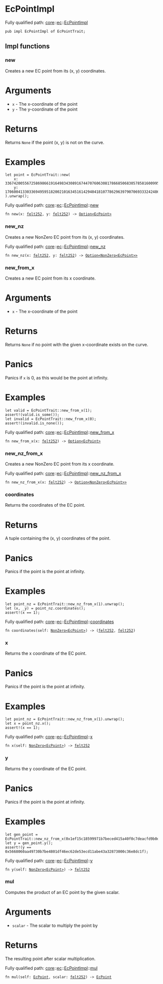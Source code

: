 # EcPointImpl

Fully qualified path: [core](./core.md)::[ec](./core-ec.md)::[EcPointImpl](./core-ec-EcPointImpl.md)

<pre><code class="language-cairo">pub impl EcPointImpl of EcPointTrait;</code></pre>

## Impl functions

### new

Creates a new EC point from its (x, y) coordinates.
# Arguments

- `x` - The x-coordinate of the point
- `y` - The y-coordinate of the point
# Returns

Returns `None` if the point (x, y) is not on the curve.
# Examples

```cairo
let point = EcPointTrait::new(
    x: 336742005567258698661916498343089167447076063081786685068305785816009957563,
    y: 1706004133033694959518200210163451614294041810778629639790706933324248611779,
).unwrap();
```

Fully qualified path: [core](./core.md)::[ec](./core-ec.md)::[EcPointImpl](./core-ec-EcPointImpl.md)::[new](./core-ec-EcPointImpl.md#new)

<pre><code class="language-cairo">fn new(x: <a href="core-felt252.html">felt252</a>, y: <a href="core-felt252.html">felt252</a>) -&gt; <a href="core-option-Option.html">Option&lt;EcPoint&gt;</a></code></pre>


### new_nz

Creates a new NonZero EC point from its (x, y) coordinates.

Fully qualified path: [core](./core.md)::[ec](./core-ec.md)::[EcPointImpl](./core-ec-EcPointImpl.md)::[new_nz](./core-ec-EcPointImpl.md#new_nz)

<pre><code class="language-cairo">fn new_nz(x: <a href="core-felt252.html">felt252</a>, y: <a href="core-felt252.html">felt252</a>) -&gt; <a href="core-option-Option.html">Option&lt;NonZero&lt;EcPoint&gt;&gt;</a></code></pre>


### new_from_x

Creates a new EC point from its x coordinate.
# Arguments

- `x` - The x-coordinate of the point
# Returns

Returns `None` if no point with the given x-coordinate exists on the curve.
# Panics

Panics if `x` is 0, as this would be the point at infinity.
# Examples

```cairo
let valid = EcPointTrait::new_from_x(1);
assert!(valid.is_some());
let invalid = EcPointTrait::new_from_x(0);
assert!(invalid.is_none());
```

Fully qualified path: [core](./core.md)::[ec](./core-ec.md)::[EcPointImpl](./core-ec-EcPointImpl.md)::[new_from_x](./core-ec-EcPointImpl.md#new_from_x)

<pre><code class="language-cairo">fn new_from_x(x: <a href="core-felt252.html">felt252</a>) -&gt; <a href="core-option-Option.html">Option&lt;EcPoint&gt;</a></code></pre>


### new_nz_from_x

Creates a new NonZero EC point from its x coordinate.

Fully qualified path: [core](./core.md)::[ec](./core-ec.md)::[EcPointImpl](./core-ec-EcPointImpl.md)::[new_nz_from_x](./core-ec-EcPointImpl.md#new_nz_from_x)

<pre><code class="language-cairo">fn new_nz_from_x(x: <a href="core-felt252.html">felt252</a>) -&gt; <a href="core-option-Option.html">Option&lt;NonZero&lt;EcPoint&gt;&gt;</a></code></pre>


### coordinates

Returns the coordinates of the EC point.
# Returns

A tuple containing the (x, y) coordinates of the point.
# Panics

Panics if the point is the point at infinity.
# Examples

```cairo
let point_nz = EcPointTrait::new_nz_from_x(1).unwrap();
let (x, _y) = point_nz.coordinates();
assert!(x == 1);
```

Fully qualified path: [core](./core.md)::[ec](./core-ec.md)::[EcPointImpl](./core-ec-EcPointImpl.md)::[coordinates](./core-ec-EcPointImpl.md#coordinates)

<pre><code class="language-cairo">fn coordinates(self: <a href="core-zeroable-NonZero.html">NonZero&lt;EcPoint&gt;</a>) -&gt; (<a href="core-felt252.html">felt252</a>, <a href="core-felt252.html">felt252</a>)</code></pre>


### x

Returns the x coordinate of the EC point.
# Panics

Panics if the point is the point at infinity.
# Examples

```cairo
let point_nz = EcPointTrait::new_nz_from_x(1).unwrap();
let x = point_nz.x();
assert!(x == 1);
```

Fully qualified path: [core](./core.md)::[ec](./core-ec.md)::[EcPointImpl](./core-ec-EcPointImpl.md)::[x](./core-ec-EcPointImpl.md#x)

<pre><code class="language-cairo">fn x(self: <a href="core-zeroable-NonZero.html">NonZero&lt;EcPoint&gt;</a>) -&gt; <a href="core-felt252.html">felt252</a></code></pre>


### y

Returns the y coordinate of the EC point.
# Panics

Panics if the point is the point at infinity.
# Examples

```cairo
let gen_point =
EcPointTrait::new_nz_from_x(0x1ef15c18599971b7beced415a40f0c7deacfd9b0d1819e03d723d8bc943cfca).unwrap();
let y = gen_point.y();
assert!(y == 0x5668060aa49730b7be4801df46ec62de53ecd11abe43a32873000c36e8dc1f);
```

Fully qualified path: [core](./core.md)::[ec](./core-ec.md)::[EcPointImpl](./core-ec-EcPointImpl.md)::[y](./core-ec-EcPointImpl.md#y)

<pre><code class="language-cairo">fn y(self: <a href="core-zeroable-NonZero.html">NonZero&lt;EcPoint&gt;</a>) -&gt; <a href="core-felt252.html">felt252</a></code></pre>


### mul

Computes the product of an EC point by the given scalar.
# Arguments

- `scalar` - The scalar to multiply the point by
# Returns

The resulting point after scalar multiplication.

Fully qualified path: [core](./core.md)::[ec](./core-ec.md)::[EcPointImpl](./core-ec-EcPointImpl.md)::[mul](./core-ec-EcPointImpl.md#mul)

<pre><code class="language-cairo">fn mul(self: <a href="core-ec-EcPoint.html">EcPoint</a>, scalar: <a href="core-felt252.html">felt252</a>) -&gt; <a href="core-ec-EcPoint.html">EcPoint</a></code></pre>


